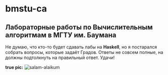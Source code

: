 # bmstu-ca
## Лабораторные работы по Вычислительным алгоритмам в МГТУ им. Баумана 

Не думаю, что кто-то будет сдавать лабы на **Haskell**, но я постарался собрать вопросы, которые задаёт Градов. Ответы не совсем полные, на должны подтолкнуть на правильный ответ. Удачи!

**true pic:**
![salam-alaikum](https://sun9-71.userapi.com/c857320/v857320873/bfa9d/iNMsusvU9xQ.jpg)
